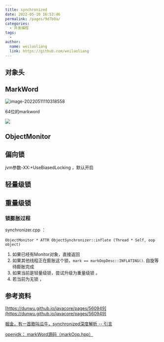 ```yaml
---
title: synchronized
date: 2022-05-10 16:53:46
permalink: /pages/9d7b0a/
categories:
  - 并发编程
tags:
  - 
author: 
  name: weiluoliang
  link: https://github.com/weiluoliang
---
```






## 对象头

## MarkWord

![image-20220511110318558](https://cdn.jsdelivr.net/gh/weiluoliang/img@main/blog/image-20220511110318558.webp)



64位的markword

![](https://cdn.jsdelivr.net/gh/weiluoliang/img@main/blog/Markword-64.webp)



## ObjectMonitor





## 偏向锁

jvm参数-XX:+UseBiasedLocking  ，默认开启 



## 轻量级锁





## 重量级锁

### 锁膨胀过程

synchronizer.cpp  ：

​      `ObjectMonitor * ATTR ObjectSynchronizer::inflate (Thread * Self, oop object)`

1. 如果已经有Monitor对象，直接返回
2. 如果其他线程正在膨胀这个锁，`mark == markOopDesc::INFLATING()`.  自旋等待膨胀完成
3. 如果当前是轻量级锁，尝试升级为重量级锁 。
4. 若当前为无锁  ，





## 参考资料

[https://dunwu.github.io/javacore/pages/560949](https://dunwu.github.io/javacore/pages/560949)

[掘金，有一首歌叫瓜牛，synchronized深度解析 -- 引言](https://juejin.cn/post/6860322821865340935)

[openjdk： markWord源码（markOop.hpp）](http://hg.openjdk.java.net/jdk8u/jdk8u/hotspot/file/d2c2cd90513e/src/share/vm/oops/markOop.hpp)

